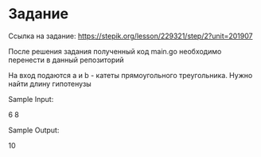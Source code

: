 # Задание

Ссылка на задание: https://stepik.org/lesson/229321/step/2?unit=201907

После решения задания полученный код main.go необходимо перенести в данный репозиторий

На вход подаются a и b - катеты прямоугольного треугольника. Нужно найти длину гипотенузы

Sample Input:

6 8

Sample Output:

10

